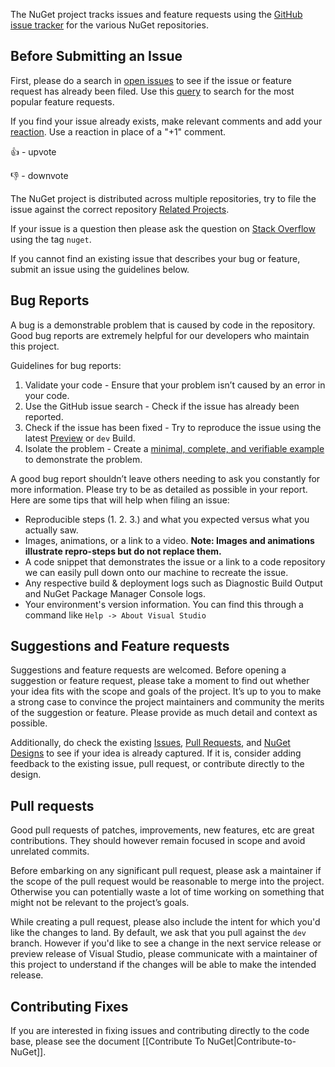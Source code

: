 The NuGet project tracks issues and feature requests using the [GitHub issue tracker](https://github.com/NuGet/Home/issues) for the various NuGet repositories.

## Before Submitting an Issue
First, please do a search in [open issues](https://github.com/NuGet/Home/issues) to see if the issue or feature request has already been filed. Use this [query](https://github.com/NuGet/Home/issues?q=is%3Aissue+is%3Aopen+sort%3Areactions-%2B1-desc) to search for the most popular feature requests.

If you find your issue already exists, make relevant comments and add your [reaction](https://github.com/blog/2119-add-reactions-to-pull-requests-issues-and-comments). Use a reaction in place of a "+1" comment.

👍 - upvote

👎 - downvote

The NuGet project is distributed across multiple repositories, try to file the issue against the correct repository [Related Projects](https://github.com/NuGet/Home#repos-and-projects).

If your issue is a question then please ask the question on [Stack Overflow](https://stackoverflow.com/questions/tagged/nuget) using the tag `nuget`.

If you cannot find an existing issue that describes your bug or feature, submit an issue using the guidelines below.

## Bug Reports
A bug is a demonstrable problem that is caused by code in the repository. Good bug reports are extremely helpful for our developers who maintain this project.

Guidelines for bug reports:

1. Validate your code - Ensure that your problem isn’t caused by an error in your code.
1. Use the GitHub issue search - Check if the issue has already been reported.
1. Check if the issue has been fixed - Try to reproduce the issue using the latest [Preview](https://www.visualstudio.com/vs/preview/) or `dev` Build.
1. Isolate the problem - Create a [minimal, complete, and verifiable example](https://stackoverflow.com/help/mcve) to demonstrate the problem.

A good bug report shouldn’t leave others needing to ask you constantly for more information. Please try to be as detailed as possible in your report. Here are some tips that will help when filing an issue:

* Reproducible steps (1. 2. 3.) and what you expected versus what you actually saw.
* Images, animations, or a link to a video. **Note: Images and animations illustrate repro-steps but do not replace them.**
* A code snippet that demonstrates the issue or a link to a code repository we can easily pull down onto our machine to recreate the issue.
* Any respective build & deployment logs such as Diagnostic Build Output and NuGet Package Manager Console logs.
* Your environment's version information. You can find this through a command like `Help -> About Visual Studio`

## Suggestions and Feature requests

Suggestions and feature requests are welcomed. Before opening a suggestion or feature request, please take a moment to find out whether your idea fits with the scope and goals of the project. It’s up to you to make a strong case to convince the project maintainers and community the merits of the suggestion or feature. Please provide as much detail and context as possible.

Additionally, do check the existing [Issues](https://github.com/NuGet/Home/issues), [Pull Requests](https://github.com/NuGet/Home/pulls), and [NuGet Designs](https://github.com/NuGet/Home/tree/dev/designs) to see if your idea is already captured. If it is, consider adding feedback to the existing issue, pull request, or contribute directly to the design.

## Pull requests
Good pull requests of patches, improvements, new features, etc are great contributions. They should however remain focused in scope and avoid unrelated commits.

Before embarking on any significant pull request, please ask a maintainer if the scope of the pull request would be reasonable to merge into the project. Otherwise you can potentially waste a lot of time working on something that might not be relevant to the project’s goals.

While creating a pull request, please also include the intent for which you'd like the changes to land. By default, we ask that you pull against the `dev` branch. However if you'd like to see a change in the next service release or preview release of Visual Studio, please communicate with a maintainer of this project to understand if the changes will be able to make the intended release.

## Contributing Fixes
If you are interested in fixing issues and contributing directly to the code base, please see the document [[Contribute To NuGet|Contribute-to-NuGet]].